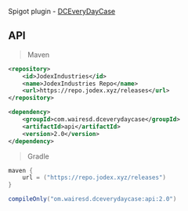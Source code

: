 Spigot plugin - [DCEveryDayCase](https://www.spigotmc.org/resources/dceverydaycase.123912/)

## API

> Maven
```xml
<repository>
    <id>JodexIndustries</id>
    <name>JodexIndustries Repo</name>
    <url>https://repo.jodex.xyz/releases</url>
</repository>
```
```xml
<dependency>
    <groupId>com.wairesd.dceverydaycase</groupId>
    <artifactId>api</artifactId>
    <version>2.0</version>
</dependency>
```
> Gradle
```groovy
maven {
    url = ("https://repo.jodex.xyz/releases")
}
```
```groovy
compileOnly("om.wairesd.dceverydaycase:api:2.0")
```